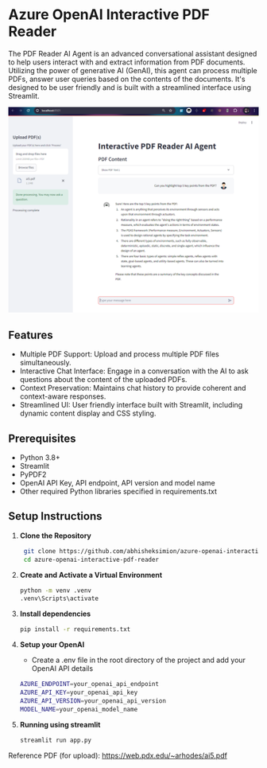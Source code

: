 # Azure OpenAI Interactive PDF Reader

The PDF Reader AI Agent is an advanced conversational assistant designed to help users interact with and extract information from PDF documents. Utilizing the power of generative AI (GenAI), this agent can process multiple PDFs, answer user queries based on the contents of the documents. It's designed to be user friendly and is built with a streamlined interface using Streamlit.

![Demo image](https://github.com/abhisheksimion/azure-openai-interactive-pdf-reader/blob/main/app_screenshot.png)

## Features

- Multiple PDF Support: Upload and process multiple PDF files simultaneously.
- Interactive Chat Interface: Engage in a conversation with the AI to ask questions about the content of the uploaded PDFs.
- Context Preservation: Maintains chat history to provide coherent and context-aware responses.
- Streamlined UI: User friendly interface built with Streamlit, including dynamic content display and CSS styling.

## Prerequisites

- Python 3.8+
- Streamlit
- PyPDF2
- OpenAI API Key, API endpoint, API version and model name
- Other required Python libraries specified in requirements.txt


## Setup Instructions

1. **Clone the Repository**
   ```bash
    git clone https://github.com/abhisheksimion/azure-openai-interactive-pdf-reader.git
    cd azure-openai-interactive-pdf-reader

   ```
   
2. **Create and Activate a Virtual Environment**
    ```bash
    python -m venv .venv
    .venv\Scripts\activate
    ```

3. **Install dependencies**
    ```bash
    pip install -r requirements.txt
    ```

4. **Setup your OpenAI**
   - Create a .env file in the root directory of the project and add your OpenAI API details
    ```bash
   AZURE_ENDPOINT=your_openai_api_endpoint
   AZURE_API_KEY=your_openai_api_key
   AZURE_API_VERSION=your_openai_api_version
   MODEL_NAME=your_openai_model_name
    ```
6. **Running using streamlit**
   ```bash
   streamlit run app.py
   ```

Reference PDF (for upload): https://web.pdx.edu/~arhodes/ai5.pdf

